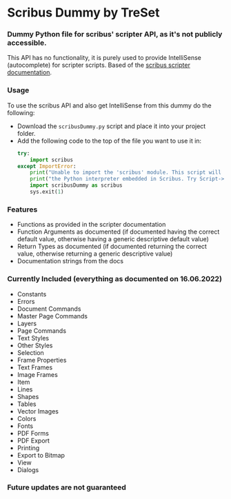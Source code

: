 # Scribus Dummy by TreSet

### Dummy Python file for scribus' scripter API, as it's not publicly accessible.
This API has no functionality, it is purely used to provide IntelliSense (autocomplete) for scripter scripts.
Based of the [scribus scripter documentation](https://impagina.org/scribus-scripter-api/).

### Usage
To use the scribus API and also get IntelliSense from this dummy do the following:
- Download the ``scribusDummy.py`` script and place it into your project folder.
- Add the following code to the top of the file you want to use it in:
    ```python
    try:
        import scribus
    except ImportError:
        print("Unable to import the 'scribus' module. This script will only run within")
        print("the Python interpreter embedded in Scribus. Try Script->Execute Script.")
        import scribusDummy as scribus
        sys.exit(1)
    ```
  
### Features
- Functions as provided in the scripter documentation
- Function Arguments as documented (if documented having the correct default value, otherwise having a generic descriptive default value)
- Return Types as documented (if documented returning the correct value, otherwise returning a generic descriptive value)
- Documentation strings from the docs

### Currently Included (everything as documented on 16.06.2022)
- Constants
- Errors
- Document Commands
- Master Page Commands
- Layers
- Page Commands
- Text Styles
- Other Styles
- Selection
- Frame Properties
- Text Frames
- Image Frames
- Item
- Lines
- Shapes
- Tables
- Vector Images
- Colors
- Fonts
- PDF Forms
- PDF Export
- Printing
- Export to Bitmap
- View
- Dialogs

### Future updates are not guaranteed